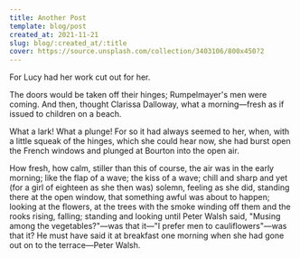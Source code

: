 ```yaml
---
title: Another Post
template: blog/post
created_at: 2021-11-21
slug: blog/:created_at/:title
cover: https://source.unsplash.com/collection/3403106/800x450?2
---
```


For Lucy had her work cut out for her.

The doors would be taken off their hinges; Rumpelmayer's men were coming. And then, thought Clarissa Dalloway, what a morning—fresh as if issued to children on a beach.

What a lark! What a plunge! For so it had always seemed to her, when, with a little squeak of the hinges, which she could hear now, she had burst open the French windows and plunged at Bourton into the open air.

How fresh, how calm, stiller than this of course, the air was in the early morning; like the flap of a wave; the kiss of a wave; chill and sharp and yet (for a girl of eighteen as she then was) solemn, feeling as she did, standing there at the open window, that something awful was about to happen; looking at the flowers, at the trees with the smoke winding off them and the rooks rising, falling; standing and looking until Peter Walsh said, "Musing among the vegetables?"—was that it—"I prefer men to cauliflowers"—was that it? He must have said it at breakfast one morning when she had gone out on to the terrace—Peter Walsh.
